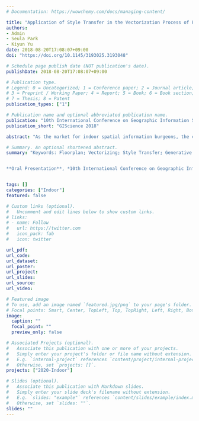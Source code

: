 ```yaml
---
# Documentation: https://wowchemy.com/docs/managing-content/

title: "Application of Style Transfer in the Vectorization Process of Floorplans (Short Paper)"
authors:
- Admin
- Seula Park
- Kiyun Yu
date: 2018-08-20T17:08:07+09:00
doi: "https://doi.org/10.1145/3193025.3193048"

# Schedule page publish date (NOT publication's date).
publishDate: 2018-08-20T17:08:07+09:00

# Publication type.
# Legend: 0 = Uncategorized; 1 = Conference paper; 2 = Journal article;
# 3 = Preprint / Working Paper; 4 = Report; 5 = Book; 6 = Book section;
# 7 = Thesis; 8 = Patent
publication_types: ["1"]

# Publication name and optional abbreviated publication name.
publication: "10th International Conference on Geographic Information Science (GIScience 2018)"
publication_short: "GIScience 2018"

abstract: "As the market for indoor spatial information burgeons, the construction of indoor spatial databases consequently gain attention. Since floorplans are portable records of buildings, they are an indispensable source for the efficient construction of indoor environments. However, as previous research on floorplan information retrieval usually targeted specific formats, a system for constructing spatial information must include heuristic refinement steps. This study aims to convert diverse floorplans into an integrated format using the style transfer by deep networks. Our deep networks mimic a robust perception of human that recognize the cell structure of floorplans under various formats. The integrated format ensures that unified post-processing steps are required to the vectorization of floorplans. Through this process, indoor spatial information is constructed in a pragmatic way, using a plethora of architectural floorplans."

# Summary. An optional shortened abstract.
summary: "Keywords: Floorplan; Vectorizing; Style Transfer; Generative Adversarial Networks (GAN)


**Oral Presentation**, *10th International Conference on Geographic Information Science (GIScience)*, Aug. 2018."


tags: []
categories: ["Indoor"]
featured: false

# Custom links (optional).
#   Uncomment and edit lines below to show custom links.
# links:
# - name: Follow
#   url: https://twitter.com
#   icon_pack: fab
#   icon: twitter

url_pdf:
url_code:
url_dataset:
url_poster:
url_project:
url_slides:
url_source:
url_video:

# Featured image
# To use, add an image named `featured.jpg/png` to your page's folder. 
# Focal points: Smart, Center, TopLeft, Top, TopRight, Left, Right, BottomLeft, Bottom, BottomRight.
image:
  caption: ""
  focal_point: ""
  preview_only: false

# Associated Projects (optional).
#   Associate this publication with one or more of your projects.
#   Simply enter your project's folder or file name without extension.
#   E.g. `internal-project` references `content/project/internal-project/index.md`.
#   Otherwise, set `projects: []`.
projects: ["2020-Indoor"]

# Slides (optional).
#   Associate this publication with Markdown slides.
#   Simply enter your slide deck's filename without extension.
#   E.g. `slides: "example"` references `content/slides/example/index.md`.
#   Otherwise, set `slides: ""`.
slides: ""
---
```

